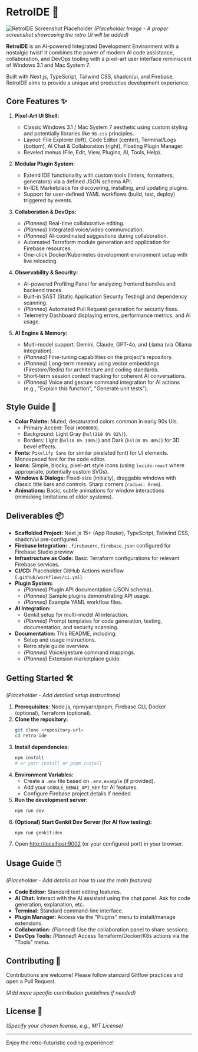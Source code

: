 # RetroIDE 🚀

![RetroIDE Screenshot Placeholder](https://picsum.photos/seed/retroide/600/300?grayscale&blur=2)
*(Placeholder Image - A proper screenshot showcasing the retro UI will be added)*

**RetroIDE** is an AI-powered Integrated Development Environment with a nostalgic twist! It combines the power of modern AI code assistance, collaboration, and DevOps tooling with a pixel-art user interface reminiscent of Windows 3.1 and Mac System 7.

Built with Next.js, TypeScript, Tailwind CSS, shadcn/ui, and Firebase, RetroIDE aims to provide a unique and productive development experience.

## Core Features ✨

1.  **Pixel-Art UI Shell:**
    *   Classic Windows 3.1 / Mac System 7 aesthetic using custom styling and potentially libraries like `98.css` principles.
    *   Layout: File Explorer (left), Code Editor (center), Terminal/Logs (bottom), AI Chat & Collaboration (right), Floating Plugin Manager.
    *   Beveled menus (File, Edit, View, Plugins, AI, Tools, Help).

2.  **Modular Plugin System:**
    *   Extend IDE functionality with custom tools (linters, formatters, generators) via a defined JSON schema API.
    *   In-IDE Marketplace for discovering, installing, and updating plugins.
    *   Support for user-defined YAML workflows (build, test, deploy) triggered by events.

3.  **Collaboration & DevOps:**
    *   *(Planned)* Real-time collaborative editing.
    *   *(Planned)* Integrated voice/video communication.
    *   *(Planned)* AI-coordinated suggestions during collaboration.
    *   Automated Terraform module generation and application for Firebase resources.
    *   One-click Docker/Kubernetes development environment setup with live reloading.

4.  **Observability & Security:**
    *   AI-powered Profiling Panel for analyzing frontend bundles and backend traces.
    *   Built-in SAST (Static Application Security Testing) and dependency scanning.
    *   *(Planned)* Automated Pull Request generation for security fixes.
    *   Telemetry Dashboard displaying errors, performance metrics, and AI usage.

5.  **AI Engine & Memory:**
    *   Multi-model support: Gemini, Claude, GPT-4o, and Llama (via Ollama integration).
    *   *(Planned)* Fine-tuning capabilities on the project's repository.
    *   *(Planned)* Long-term memory using vector embeddings (Firestore/Redis) for architecture and coding standards.
    *   Short-term session context tracking for coherent AI conversations.
    *   *(Planned)* Voice and gesture command integration for AI actions (e.g., "Explain this function", "Generate unit tests").

## Style Guide 🎨

*   **Color Palette:** Muted, desaturated colors common in early 90s UIs.
    *   Primary Accent: Teal (`#008080`).
    *   Background: Light Gray (`hsl(210 0% 92%)`).
    *   Borders: Light (`hsl(0 0% 100%)`) and Dark (`hsl(0 0% 40%)`) for 3D bevel effects.
*   **Fonts:** `Pixelify Sans` (or similar pixelated font) for UI elements. Monospaced font for the code editor.
*   **Icons:** Simple, blocky, pixel-art style icons (using `lucide-react` where appropriate, potentially custom SVGs).
*   **Windows & Dialogs:** Fixed-size (initially), draggable windows with classic title bars and controls. Sharp corners (`radius: 0rem`).
*   **Animations:** Basic, subtle animations for window interactions (mimicking limitations of older systems).

## Deliverables 📦

*   **Scaffolded Project:** Next.js 15+ (App Router), TypeScript, Tailwind CSS, shadcn/ui pre-configured.
*   **Firebase Integration:** `.firebaserc`, `firebase.json` configured for Firebase Studio preview.
*   **Infrastructure as Code:** Basic Terraform configurations for relevant Firebase services.
*   **CI/CD:** Placeholder GitHub Actions workflow (`.github/workflows/ci.yml`).
*   **Plugin System:**
    *   *(Planned)* Plugin API documentation (JSON schema).
    *   *(Planned)* Sample plugins demonstrating API usage.
    *   *(Planned)* Example YAML workflow files.
*   **AI Integration:**
    *   Genkit setup for multi-model AI interaction.
    *   *(Planned)* Prompt templates for code generation, testing, documentation, and security scanning.
*   **Documentation:** This README, including:
    *   Setup and usage instructions.
    *   Retro style guide overview.
    *   *(Planned)* Voice/gesture command mappings.
    *   *(Planned)* Extension marketplace guide.

## Getting Started 🛠️

*(Placeholder - Add detailed setup instructions)*

1.  **Prerequisites:** Node.js, npm/yarn/pnpm, Firebase CLI, Docker (optional), Terraform (optional).
2.  **Clone the repository:**
    ```bash
    git clone <repository-url>
    cd retro-ide
    ```
3.  **Install dependencies:**
    ```bash
    npm install
    # or yarn install or pnpm install
    ```
4.  **Environment Variables:**
    *   Create a `.env` file based on `.env.example` (if provided).
    *   Add your `GOOGLE_GENAI_API_KEY` for AI features.
    *   Configure Firebase project details if needed.
5.  **Run the development server:**
    ```bash
    npm run dev
    ```
6.  **(Optional) Start Genkit Dev Server (for AI flow testing):**
    ```bash
    npm run genkit:dev
    ```
7.  Open [http://localhost:9002](http://localhost:9002) (or your configured port) in your browser.

## Usage Guide 🖱️

*(Placeholder - Add details on how to use the main features)*

*   **Code Editor:** Standard text editing features.
*   **AI Chat:** Interact with the AI assistant using the chat panel. Ask for code generation, explanation, etc.
*   **Terminal:** Standard command-line interface.
*   **Plugin Manager:** Access via the "Plugins" menu to install/manage extensions.
*   **Collaboration:** *(Planned)* Use the collaboration panel to share sessions.
*   **DevOps Tools:** *(Planned)* Access Terraform/Docker/K8s actions via the "Tools" menu.

## Contributing 🤝

Contributions are welcome! Please follow standard Gitflow practices and open a Pull Request.

*(Add more specific contribution guidelines if needed)*

## License 📄

*(Specify your chosen license, e.g., MIT License)*

---

Enjoy the retro-futuristic coding experience!
```
